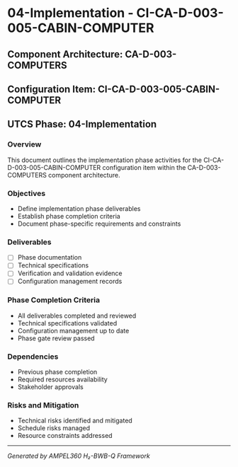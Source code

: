 # 04-Implementation - CI-CA-D-003-005-CABIN-COMPUTER

## Component Architecture: CA-D-003-COMPUTERS
## Configuration Item: CI-CA-D-003-005-CABIN-COMPUTER
## UTCS Phase: 04-Implementation

### Overview
This document outlines the implementation phase activities for the CI-CA-D-003-005-CABIN-COMPUTER configuration item within the CA-D-003-COMPUTERS component architecture.

### Objectives
- Define implementation phase deliverables
- Establish phase completion criteria
- Document phase-specific requirements and constraints

### Deliverables
- [ ] Phase documentation
- [ ] Technical specifications
- [ ] Verification and validation evidence
- [ ] Configuration management records

### Phase Completion Criteria
- All deliverables completed and reviewed
- Technical specifications validated
- Configuration management up to date
- Phase gate review passed

### Dependencies
- Previous phase completion
- Required resources availability
- Stakeholder approvals

### Risks and Mitigation
- Technical risks identified and mitigated
- Schedule risks managed
- Resource constraints addressed

---
*Generated by AMPEL360 H₂-BWB-Q Framework*
